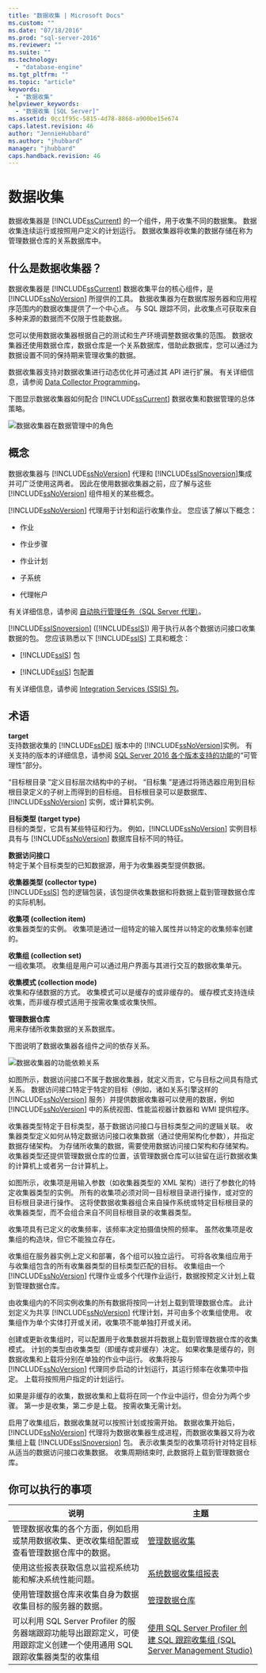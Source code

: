 ```yaml
---
title: "数据收集 | Microsoft Docs"
ms.custom: ""
ms.date: "07/18/2016"
ms.prod: "sql-server-2016"
ms.reviewer: ""
ms.suite: ""
ms.technology: 
  - "database-engine"
ms.tgt_pltfrm: ""
ms.topic: "article"
keywords: 
  - "数据收集"
helpviewer_keywords: 
  - "数据收集 [SQL Server]"
ms.assetid: 0cc1f95c-5815-4d78-8868-a900be15e674
caps.latest.revision: 46
author: "JennieHubbard"
ms.author: "jhubbard"
manager: "jhubbard"
caps.handback.revision: 46
---
```

# 数据收集
  数据收集器是 [!INCLUDE[ssCurrent](../../includes/sscurrent-md.md)] 的一个组件，用于收集不同的数据集。 数据收集连续运行或按照用户定义的计划运行。 数据收集器将收集的数据存储在称为管理数据仓库的关系数据库中。  
  
## 什么是数据收集器？ 
 数据收集器是 [!INCLUDE[ssCurrent](../../includes/sscurrent-md.md)] 数据收集平台的核心组件，是 [!INCLUDE[ssNoVersion](../../includes/ssnoversion-md.md)] 所提供的工具。 数据收集器为在数据库服务器和应用程序范围内的数据收集提供了一个中心点。 与 SQL 跟踪不同，此收集点可获取来自多种来源的数据而不仅限于性能数据。  
  
 您可以使用数据收集器根据自己的测试和生产环境调整数据收集的范围。 数据收集器还使用数据仓库，数据仓库是一个关系数据库，借助此数据库，您可以通过为数据设置不同的保持期来管理收集的数据。  
  
 数据收集器支持对数据收集进行动态优化并可通过其 API 进行扩展。 有关详细信息，请参阅 [Data Collector Programming](../Topic/Data%20Collector%20Programming.md)。  
  
 下图显示数据收集器如何配合 [!INCLUDE[ssCurrent](../../includes/sscurrent-md.md)] 数据收集和数据管理的总体策略。  
  
 ![数据收集器在数据管理中的角色](../../relational-databases/data-collection/media/datacollectorroleindatastrategy.gif "数据收集器在数据管理中的角色")  
  
## 概念  
 数据收集器与 [!INCLUDE[ssNoVersion](../../includes/ssnoversion-md.md)] 代理和 [!INCLUDE[ssISnoversion](../../includes/ssisnoversion-md.md)]集成并可广泛使用这两者。 因此在使用数据收集器之前，应了解与这些 [!INCLUDE[ssNoVersion](../../includes/ssnoversion-md.md)] 组件相关的某些概念。  
  
 [!INCLUDE[ssNoVersion](../../includes/ssnoversion-md.md)] 代理用于计划和运行收集作业。 您应该了解以下概念：  
  
-   作业  
  
-   作业步骤  
  
-   作业计划  
  
-   子系统  
  
-   代理帐户  
  
 有关详细信息，请参阅 [自动执行管理任务（SQL Server 代理）](../../ssms/agent/automated-administration-tasks-sql-server-agent.md)。  
  
 [!INCLUDE[ssISnoversion](../../includes/ssisnoversion-md.md)] ([!INCLUDE[ssIS](../../includes/ssis-md.md)]) 用于执行从各个数据访问接口收集数据的包。 您应该熟悉以下 [!INCLUDE[ssIS](../../includes/ssis-md.md)] 工具和概念：  
  
-   [!INCLUDE[ssIS](../../includes/ssis-md.md)] 包  
  
-   [!INCLUDE[ssIS](../../includes/ssis-md.md)] 包配置  
  
 有关详细信息，请参阅 [Integration Services (SSIS) 包](../../integration-services/integration-services-ssis-packages.md)。  
  
## 术语  
 **target**  
 支持数据收集的 [!INCLUDE[ssDE](../../includes/ssde-md.md)] 版本中的 [!INCLUDE[ssNoVersion](../../includes/ssnoversion-md.md)]实例。 有关支持的版本的详细信息，请参阅 [SQL Server 2016 各个版本支持的功能](../Topic/Features%20Supported%20by%20the%20Editions%20of%20SQL%20Server%202016.md)的“可管理性”部分。  
  
 “目标根目录  ”定义目标层次结构中的子树。 “目标集  ”是通过将筛选器应用到目标根目录定义的子树上而得到的目标组。 目标根目录可以是数据库、[!INCLUDE[ssNoVersion](../../includes/ssnoversion-md.md)] 实例，或计算机实例。  
  
**目标类型 (target type)**  
 目标的类型，它具有某些特征和行为。 例如，[!INCLUDE[ssNoVersion](../../includes/ssnoversion-md.md)] 实例目标具有与 [!INCLUDE[ssNoVersion](../../includes/ssnoversion-md.md)] 数据库目标不同的特征。  
  
 **数据访问接口**  
 特定于某个目标类型的已知数据源，用于为收集器类型提供数据。  
  
**收集器类型 (collector type)**  
 [!INCLUDE[ssIS](../../includes/ssis-md.md)] 包的逻辑包装，该包提供收集数据和将数据上载到管理数据仓库的实际机制。  
  
 **收集项 (collection item)**  
 收集器类型的实例。 收集项是通过一组特定的输入属性并以特定的收集频率创建的。  
  
 **收集组 (collection set)**  
 一组收集项。 收集组是用户可以通过用户界面与其进行交互的数据收集单元。  
  
 **收集模式 (collection mode)**  
 收集和存储数据的方式。 收集模式可以是缓存的或非缓存的。 缓存模式支持连续收集，而非缓存模式适用于按需收集或收集快照。  
  
 **管理数据仓库**  
 用来存储所收集数据的关系数据库。  
  
 下图说明了数据收集器各组件之间的依存关系。  
  
 ![数据收集器的功能依赖关系](../../relational-databases/data-collection/media/dc-functional-dependencies.gif "数据收集器的功能依赖关系")  
  
 如图所示，数据访问接口不属于数据收集器，就定义而言，它与目标之间具有隐式关系。 数据访问接口特定于特定的目标（例如，诸如关系引擎这样的 [!INCLUDE[ssNoVersion](../../includes/ssnoversion-md.md)] 服务）并提供数据收集器可以使用的数据，例如 [!INCLUDE[ssNoVersion](../../includes/ssnoversion-md.md)] 中的系统视图、性能监视器计数器和 WMI 提供程序。  
  
 收集器类型特定于目标类型，基于数据访问接口与目标类型之间的逻辑关联。 收集器类型定义如何从特定数据访问接口收集数据（通过使用架构化参数），并指定数据存储架构。 为存储所收集的数据，需要使用数据访问接口架构和存储架构。 收集器类型还提供管理数据仓库的位置，该管理数据仓库可以驻留在运行数据收集的计算机上或者另一台计算机上。  
  
 如图所示，收集项是用输入参数（如收集器类型的 XML 架构）进行了参数化的特定收集器类型的实例。 所有的收集项必须对同一目标根目录进行操作，或对空的目标根目录进行操作。 这将使数据收集器组合来自操作系统或特定目标根目录的收集器类型，而不会组合来自不同目标根目录的收集器类型。  
  
 收集项具有已定义的收集频率，该频率决定拍摄值快照的频率。 虽然收集项是收集组的构造块，但它不能独立存在。  
  
 收集组在服务器实例上定义和部署，各个组可以独立运行。 可将各收集组应用于与收集组包含的所有收集器类型的目标类型匹配的目标。 收集组由一个 [!INCLUDE[ssNoVersion](../../includes/ssnoversion-md.md)] 代理作业或多个代理作业运行，数据按预定义计划上载到管理数据仓库。  
  
 由收集组内的不同实例收集的所有数据将按同一计划上载到管理数据仓库。 此计划定义为共享 [!INCLUDE[ssNoVersion](../../includes/ssnoversion-md.md)] 代理计划，并可由多个收集组使用。 收集组作为单个实体打开或关闭，收集项不能单独打开或关闭。  
  
 创建或更新收集组时，可以配置用于收集数据并将数据上载到管理数据仓库的收集模式。 计划的类型由收集类型（即缓存或非缓存）决定。 如果收集是缓存的，则数据收集和上载将分别在单独的作业中运行。 收集将按与 [!INCLUDE[ssNoVersion](../../includes/ssnoversion-md.md)] 代理同步启动的计划运行，其运行频率在收集项中指定。 上载将按照用户指定的计划运行。  
  
 如果是非缓存的收集，数据收集和上载将在同一个作业中运行，但会分为两个步骤。 第一步是收集，第二步是上载。 按需收集无需计划。  
  
 启用了收集组后，数据收集就可以按照计划或按需开始。 数据收集开始后， [!INCLUDE[ssNoVersion](../../includes/ssnoversion-md.md)] 代理将为数据收集器生成进程，而数据收集器又将为收集组上载 [!INCLUDE[ssISnoversion](../../includes/ssisnoversion-md.md)] 包。 表示收集类型的收集项将针对特定目标从适当的数据访问接口收集数据。 收集周期结束时, 此数据将上载到管理数据仓库。  
  
## 你可以执行的事项  
  
|说明|主题|  
|----------------------|-----------|  
|管理数据收集的各个方面，例如启用或禁用数据收集、更改收集组配置或查看管理数据仓库中的数据。|[管理数据收集](../../relational-databases/data-collection/manage-data-collection.md)|  
|使用这些报表获取信息以监视系统功能和解决系统性能问题。|[系统数据收集组报表](../../relational-databases/data-collection/system-data-collection-set-reports.md)|  
|使用管理数据仓库来收集自身为数据收集目标的服务器的数据。|[管理数据仓库](../../relational-databases/data-collection/management-data-warehouse.md)| 
|可以利用 SQL Server Profiler 的服务器端跟踪功能导出跟踪定义，可使用跟踪定义创建一个使用通用 SQL 跟踪收集器类型的收集组| [使用 SQL Server Profiler 创建 SQL 跟踪收集组 (SQL Server Management Studio)](https://msdn.microsoft.com/library/cc645955(v=sql.130).aspx)
  
  
